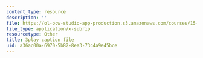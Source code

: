 ```yaml
---
content_type: resource
description: ''
file: https://ol-ocw-studio-app-production.s3.amazonaws.com/courses/15-071-the-analytics-edge-spring-2017/a36ac00a69705b828ea373c4a9e45bce_UjbutTp3z3I.vtt
file_type: application/x-subrip
resourcetype: Other
title: 3play caption file
uid: a36ac00a-6970-5b82-8ea3-73c4a9e45bce
---
```

